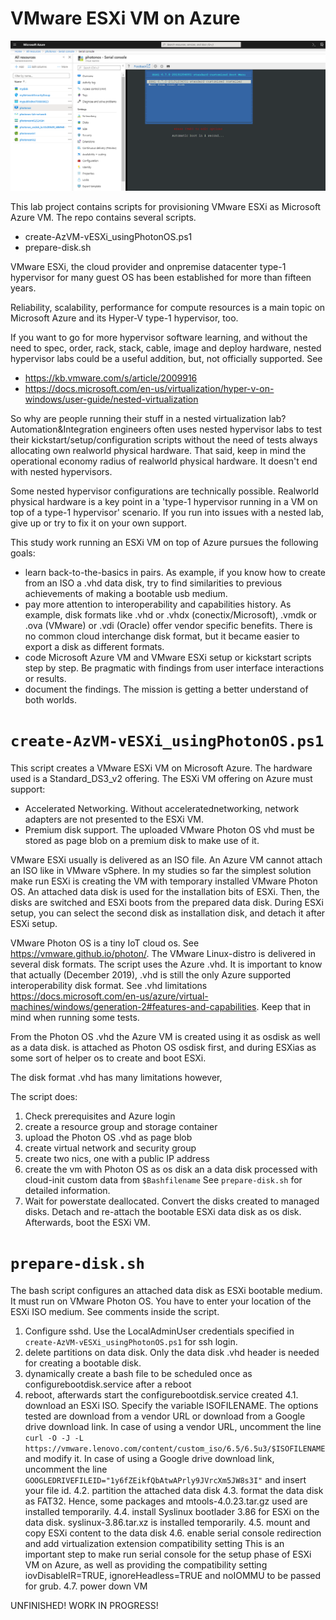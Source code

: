 # VMware ESXi VM on Azure

![ESXi67](https://github.com/dcasota/vesxi-on-azure-scripts/blob/master/ESXi67.png)

This lab project contains scripts for provisioning VMware ESXi as Microsoft Azure VM. The repo contains several scripts.
  - create-AzVM-vESXi_usingPhotonOS.ps1
  - prepare-disk.sh  
  
VMware ESXi, the cloud provider and onpremise datacenter type-1 hypervisor for many guest OS has been established for more than fifteen years.

Reliability, scalability, performance for compute resources is a main topic on Microsoft Azure and its Hyper-V type-1 hypervisor, too.

If you want to go for more hypervisor software learning, and without the need to spec, order, rack, stack, cable, image and deploy hardware, nested hypervisor labs could be a useful addition, but, not officially supported. See
  - https://kb.vmware.com/s/article/2009916
  - https://docs.microsoft.com/en-us/virtualization/hyper-v-on-windows/user-guide/nested-virtualization
  
So why are people running their stuff in a nested virtualization lab? Automation&Integration engineers often uses nested hypervisor labs to test their kickstart/setup/configuration scripts without the need of tests always allocating own realworld physical hardware. That said, keep in mind the operational economy radius of realworld physical hardware. It doesn't end with nested hypervisors.

Some nested hypervisor configurations are technically possible. Realworld physical hardware is a key point in a 'type-1 hypervisor running in a VM on top of a type-1 hypervisor' scenario. If you run into issues with a nested lab, give up or try to fix it on your own support.

This study work running an ESXi VM on top of Azure pursues the following goals:
- learn back-to-the-basics in pairs. As example, if you know how to create from an ISO a .vhd data disk, try to find similarities to previous achievements of making a bootable usb medium. 
- pay more attention to interoperability and capabilities history. As example, disk formats like .vhd or .vhdx (conectix/Microsoft), .vmdk or .ova (VMware) or .vdi (Oracle) offer vendor specific benefits. There is no common cloud interchange disk format, but it became easier to export a disk as different formats.
- code Microsoft Azure VM and VMware ESXi setup or kickstart scripts step by step. Be pragmatic with findings from user interface interactions or results.
- document the findings. The mission is getting a better understand of both worlds.
 
 # ```create-AzVM-vESXi_usingPhotonOS.ps1```
This script creates a VMware ESXi VM on Microsoft Azure. The hardware used is a Standard_DS3_v2 offering.
The ESXi VM offering on Azure must support:
- Accelerated Networking. Without acceleratednetworking, network adapters are not presented to the ESXi VM.
- Premium disk support. The uploaded VMware Photon OS vhd must be stored as page blob on a premium disk to make use of it.

VMware ESXi usually is delivered as an ISO file. An Azure VM cannot attach an ISO like in VMware vSphere. In my studies so far the simplest solution make run ESXi is creating the VM with temporary installed VMware Photon OS. An attached data disk is used for the installation bits of ESXi. Then, the disks are switched and ESXi boots from the prepared data disk. During ESXi setup, you can select the second disk as installation disk, and detach it after ESXi setup.

VMware Photon OS is a tiny IoT cloud os. See https://vmware.github.io/photon/.
The VMware Linux-distro is delivered in several disk formats. The script uses the Azure .vhd. It is important to know that actually (December 2019), .vhd is still the only Azure supported interoperability disk format. See .vhd limitations https://docs.microsoft.com/en-us/azure/virtual-machines/windows/generation-2#features-and-capabilities. Keep that in mind when running some tests.

From the Photon OS .vhd the Azure VM is created using it as osdisk as well as a data disk.
is attached as Photon OS osdisk first, and during ESXias as some sort of helper os to create and boot ESXi. 

The disk format .vhd has many limitations however, 

The script does:
 1. Check prerequisites and Azure login
 2. create a resource group and storage container
 3. upload the Photon OS .vhd as page blob
 4. create virtual network and security group
 5. create two nics, one with a public IP address
 6. create the vm with Photon OS as os disk an a data disk processed with cloud-init custom data from ```$Bashfilename```
    See ```prepare-disk.sh``` for detailed information.
 7. Wait for powerstate deallocated. Convert the disks created to managed disks.
    Detach and re-attach the bootable ESXi data disk as os disk. Afterwards, boot the ESXi VM.

# ```prepare-disk.sh```
The bash script configures an attached data disk as ESXi bootable medium.
It must run on VMware Photon OS. You have to enter your location of the ESXi ISO medium. See comments inside the script.

  1. Configure sshd. Use the LocalAdminUser credentials specified in ```create-AzVM-vESXi_usingPhotonOS.ps1``` for ssh login.
  2. delete partitions on data disk. Only the data disk .vhd header is needed for creating a bootable disk.
  3. dynamically create a bash file to be scheduled once as configurebootdisk.service after a reboot
  4. reboot, afterwards start the configurebootdisk.service created
     4.1. download an ESXi ISO. Specify the variable ISOFILENAME.
          The options tested are download from a vendor URL or download from a Google drive download link.
          In case of using a vendor URL, uncomment the line
          ```curl -O -J -L https://vmware.lenovo.com/content/custom_iso/6.5/6.5u3/$ISOFILENAME``` and modify it.
          In case of using a Google drive download link, uncomment the line ```GOOGLEDRIVEFILEID="1y6fZEikfQbAtwAPrly9JVrcXm5JW8s3I"```
          and insert your file id.
     4.2. partition the attached data disk
     4.3. format the data disk as FAT32. Hence, some packages and mtools-4.0.23.tar.gz used are installed temporarily.
     4.4. install Syslinux bootlader 3.86 for ESXi on the data disk. syslinux-3.86.tar.xz is installed temporarily. 
     4.5. mount and copy ESXi content to the data disk
     4.6. enable serial console redirection and add virtualization extension compatibility setting
          This is an important step to make run serial console for the setup phase of ESXi VM on Azure, as well as
          providing the compatibility setting iovDisableIR=TRUE, ignoreHeadless=TRUE and noIOMMU to be passed for grub.
     4.7. power down VM
  
UNFINISHED! WORK IN PROGRESS!
